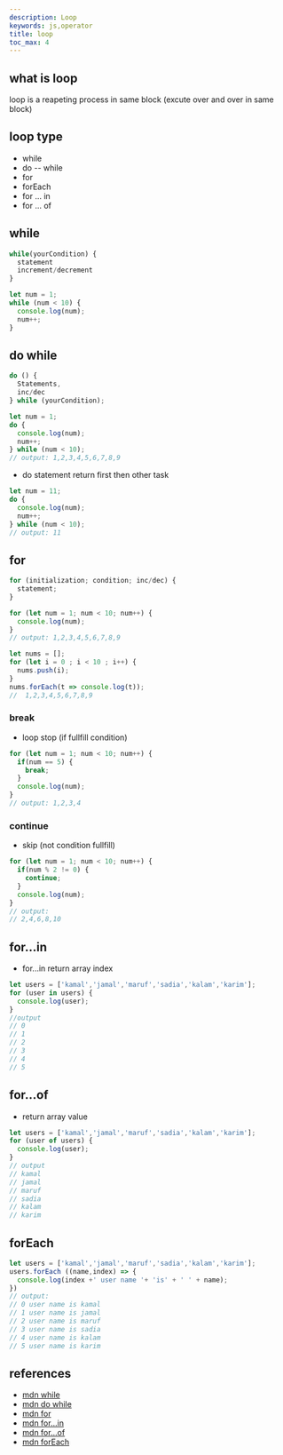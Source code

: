 ```yaml
---
description: Loop
keywords: js,operator
title: loop
toc_max: 4
---
```

## what is loop

loop is a reapeting process in same block (excute over and over in same block)

## loop type

* while
* do -- while
* for
* forEach
* for ... in
* for ... of

## while

```js
while(yourCondition) {
  statement
  increment/decrement
}
```

```js
let num = 1;
while (num < 10) {
  console.log(num);
  num++;
}
```

## do while

```js
do () {
  Statements,
  inc/dec
} while (yourCondition);

```

```js
let num = 1;
do {
  console.log(num);
  num++;
} while (num < 10);
// output: 1,2,3,4,5,6,7,8,9
```

* do statement return first then other task

```js
let num = 11;
do {
  console.log(num);
  num++;
} while (num < 10);
// output: 11
```

## for

```js
for (initialization; condition; inc/dec) {
  statement;
}

```

```js
for (let num = 1; num < 10; num++) {
  console.log(num);
}
// output: 1,2,3,4,5,6,7,8,9
```

```js
let nums = [];
for (let i = 0 ; i < 10 ; i++) {
  nums.push(i);
}
nums.forEach(t => console.log(t));
//  1,2,3,4,5,6,7,8,9
```

### break

* loop stop (if fullfill condition)

```js
for (let num = 1; num < 10; num++) {
  if(num == 5) {
    break;
  }
  console.log(num);
}
// output: 1,2,3,4
```

### continue

* skip (not condition fullfill)

```js
for (let num = 1; num < 10; num++) {
  if(num % 2 != 0) {
    continue;
  }
  console.log(num);
}
// output:
// 2,4,6,8,10
```

## for...in

* for...in return array index

```js
let users = ['kamal','jamal','maruf','sadia','kalam','karim'];
for (user in users) {
  console.log(user);
}
//output
// 0
// 1
// 2
// 3
// 4
// 5

```

## for...of

* return array value

```js
let users = ['kamal','jamal','maruf','sadia','kalam','karim'];
for (user of users) {
  console.log(user);
}
// output
// kamal
// jamal
// maruf
// sadia
// kalam
// karim
```

## forEach

```js
let users = ['kamal','jamal','maruf','sadia','kalam','karim'];
users.forEach ((name,index) => {
  console.log(index +' user name '+ 'is' + ' ' + name);
})
// output:
// 0 user name is kamal
// 1 user name is jamal
// 2 user name is maruf
// 3 user name is sadia
// 4 user name is kalam
// 5 user name is karim
```

## references

* [mdn while](https://developer.mozilla.org/en-US/docs/Web/JavaScript/Reference/Statements/while)
* [mdn do while](https://developer.mozilla.org/en-US/docs/Web/JavaScript/Reference/Statements/do...while)
* [mdn for](https://developer.mozilla.org/en-US/docs/Web/JavaScript/Reference/Statements/for)
* [mdn for...in](https://developer.mozilla.org/en-US/docs/Web/JavaScript/Reference/Statements/for...in)
* [mdn for...of](https://developer.mozilla.org/en-US/docs/Web/JavaScript/Reference/Statements/for...of)
* [mdn forEach](https://developer.mozilla.org/en-US/docs/Web/JavaScript/Reference/Global_Objects/Array/forEach)
